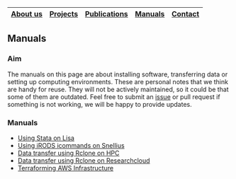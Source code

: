 |[About us](../README.md#about-us)|[Projects](projects.md)|[Publications](publications.md)|[Manuals](manuals.md)|[Contact](../README.md#contact)|
|---|---|---|---|---|

## Manuals

### Aim
The manuals on this page are about installing software, transferring data or setting up computing environments. These are personal notes that we think are handy for reuse. They will not be actively maintained, so it could be that some of them are outdated. Feel free to submit an [issue](https://github.com/UtrechtUniversity/rse-team/issues) or pull request if something is not working, we will be happy to provide updates.

### Manuals
- [Using Stata on Lisa](manuals/stata-on-lisa.md)
- [Using iRODS icommands on Snellius](manuals/snellius-irods-icommands.md)
- [Data transfer using Rclone on HPC](manuals/snellius-rclone.md)
- [Data transfer using Rclone on Researchcloud](manuals/rclone-researchcloud.md)
- [Terraforming AWS Infrastructure](manuals/terraforming-aws-infrastructure.md)
